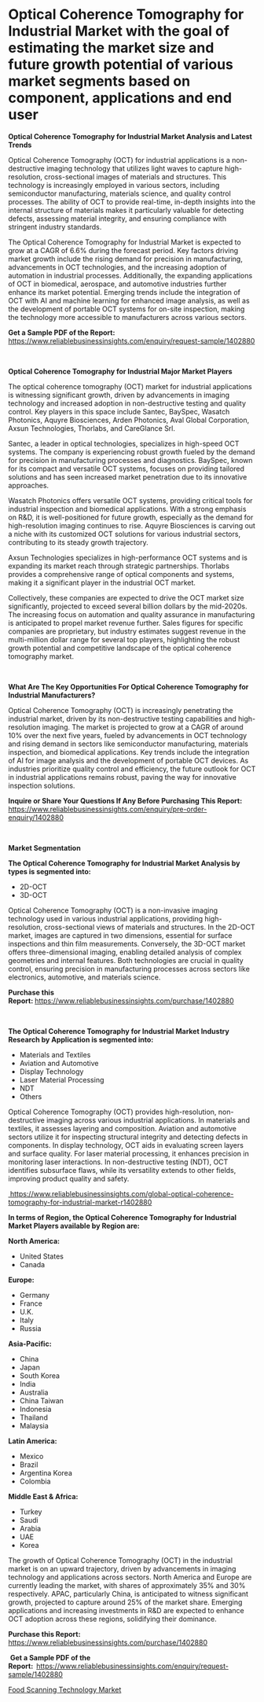 <p><h1>Optical Coherence Tomography for Industrial Market with the goal of estimating the market size and future growth potential of various market segments based on component, applications and end user</h1></p><p><strong>Optical Coherence Tomography for Industrial Market Analysis and Latest Trends</strong></p>
<p><p>Optical Coherence Tomography (OCT) for industrial applications is a non-destructive imaging technology that utilizes light waves to capture high-resolution, cross-sectional images of materials and structures. This technology is increasingly employed in various sectors, including semiconductor manufacturing, materials science, and quality control processes. The ability of OCT to provide real-time, in-depth insights into the internal structure of materials makes it particularly valuable for detecting defects, assessing material integrity, and ensuring compliance with stringent industry standards.</p><p>The Optical Coherence Tomography for Industrial Market is expected to grow at a CAGR of 6.6% during the forecast period. Key factors driving market growth include the rising demand for precision in manufacturing, advancements in OCT technologies, and the increasing adoption of automation in industrial processes. Additionally, the expanding applications of OCT in biomedical, aerospace, and automotive industries further enhance its market potential. Emerging trends include the integration of OCT with AI and machine learning for enhanced image analysis, as well as the development of portable OCT systems for on-site inspection, making the technology more accessible to manufacturers across various sectors.</p></p>
<p><strong>Get a Sample PDF of the Report:&nbsp;</strong> <a href="https://www.reliablebusinessinsights.com/enquiry/request-sample/1402880?utm_campaign=3113&utm_medium=2&utm_source=Github&utm_content=ia&utm_term=28032025&utm_id=optical-coherence-tomography-for-industrial">https://www.reliablebusinessinsights.com/enquiry/request-sample/1402880</a></p>
<p>&nbsp;</p>
<p><strong>Optical Coherence Tomography for Industrial Major Market Players</strong></p>
<p><p>The optical coherence tomography (OCT) market for industrial applications is witnessing significant growth, driven by advancements in imaging technology and increased adoption in non-destructive testing and quality control. Key players in this space include Santec, BaySpec, Wasatch Photonics, Aquyre Biosciences, Arden Photonics, Aval Global Corporation, Axsun Technologies, Thorlabs, and CareGlance Srl.</p><p>Santec, a leader in optical technologies, specializes in high-speed OCT systems. The company is experiencing robust growth fueled by the demand for precision in manufacturing processes and diagnostics. BaySpec, known for its compact and versatile OCT systems, focuses on providing tailored solutions and has seen increased market penetration due to its innovative approaches.</p><p>Wasatch Photonics offers versatile OCT systems, providing critical tools for industrial inspection and biomedical applications. With a strong emphasis on R&D, it is well-positioned for future growth, especially as the demand for high-resolution imaging continues to rise. Aquyre Biosciences is carving out a niche with its customized OCT solutions for various industrial sectors, contributing to its steady growth trajectory.</p><p>Axsun Technologies specializes in high-performance OCT systems and is expanding its market reach through strategic partnerships. Thorlabs provides a comprehensive range of optical components and systems, making it a significant player in the industrial OCT market.</p><p>Collectively, these companies are expected to drive the OCT market size significantly, projected to exceed several billion dollars by the mid-2020s. The increasing focus on automation and quality assurance in manufacturing is anticipated to propel market revenue further. Sales figures for specific companies are proprietary, but industry estimates suggest revenue in the multi-million dollar range for several top players, highlighting the robust growth potential and competitive landscape of the optical coherence tomography market.</p></p>
<p>&nbsp;</p>
<p><strong>What Are The Key Opportunities For Optical Coherence Tomography for Industrial Manufacturers?</strong></p>
<p><p>Optical Coherence Tomography (OCT) is increasingly penetrating the industrial market, driven by its non-destructive testing capabilities and high-resolution imaging. The market is projected to grow at a CAGR of around 10% over the next five years, fueled by advancements in OCT technology and rising demand in sectors like semiconductor manufacturing, materials inspection, and biomedical applications. Key trends include the integration of AI for image analysis and the development of portable OCT devices. As industries prioritize quality control and efficiency, the future outlook for OCT in industrial applications remains robust, paving the way for innovative inspection solutions.</p></p>
<p><strong>Inquire or Share Your Questions If Any Before Purchasing This Report:</strong> <a href="https://www.reliablebusinessinsights.com/enquiry/pre-order-enquiry/1402880?utm_campaign=3113&utm_medium=2&utm_source=Github&utm_content=ia&utm_term=28032025&utm_id=optical-coherence-tomography-for-industrial">https://www.reliablebusinessinsights.com/enquiry/pre-order-enquiry/1402880</a></p>
<p>&nbsp;</p>
<p><strong>Market Segmentation</strong></p>
<p><strong>The Optical Coherence Tomography for Industrial Market Analysis by types is segmented into:</strong></p>
<p><ul><li>2D-OCT</li><li>3D-OCT</li></ul></p>
<p><p>Optical Coherence Tomography (OCT) is a non-invasive imaging technology used in various industrial applications, providing high-resolution, cross-sectional views of materials and structures. In the 2D-OCT market, images are captured in two dimensions, essential for surface inspections and thin film measurements. Conversely, the 3D-OCT market offers three-dimensional imaging, enabling detailed analysis of complex geometries and internal features. Both technologies are crucial in quality control, ensuring precision in manufacturing processes across sectors like electronics, automotive, and materials science.</p></p>
<p><strong>Purchase this Report:&nbsp;</strong><a href="https://www.reliablebusinessinsights.com/purchase/1402880?utm_campaign=3113&utm_medium=2&utm_source=Github&utm_content=ia&utm_term=28032025&utm_id=optical-coherence-tomography-for-industrial">https://www.reliablebusinessinsights.com/purchase/1402880</a></p>
<p>&nbsp;</p>
<p><strong>The Optical Coherence Tomography for Industrial Market Industry Research by Application is segmented into:</strong></p>
<p><ul><li>Materials and Textiles</li><li>Aviation and Automotive</li><li>Display Technology</li><li>Laser Material Processing</li><li>NDT</li><li>Others</li></ul></p>
<p><p>Optical Coherence Tomography (OCT) provides high-resolution, non-destructive imaging across various industrial applications. In materials and textiles, it assesses layering and composition. Aviation and automotive sectors utilize it for inspecting structural integrity and detecting defects in components. In display technology, OCT aids in evaluating screen layers and surface quality. For laser material processing, it enhances precision in monitoring laser interactions. In non-destructive testing (NDT), OCT identifies subsurface flaws, while its versatility extends to other fields, improving product quality and safety.</p></p>
<p><a href="https://www.reliablebusinessinsights.com/global-optical-coherence-tomography-for-industrial-market-r1402880?utm_campaign=3113&utm_medium=2&utm_source=Github&utm_content=ia&utm_term=28032025&utm_id=optical-coherence-tomography-for-industrial">&nbsp;https://www.reliablebusinessinsights.com/global-optical-coherence-tomography-for-industrial-market-r1402880</a></p>
<p><strong>In terms of Region, the Optical Coherence Tomography for Industrial Market Players available by Region are:</strong></p>
<p>
    <p> <strong> North America: </strong>
        <ul>
            <li>United States</li>
            <li>Canada</li>
        </ul>
        </p> 
    <p> <strong> Europe: </strong>
        <ul>
            <li>Germany</li>
            <li>France</li>
            <li>U.K.</li>
            <li>Italy</li>
            <li>Russia</li>
        </ul>
        </p> 
    <p> <strong> Asia-Pacific: </strong>
        <ul>
            <li>China</li>
            <li>Japan</li>
            <li>South Korea</li>
            <li>India</li>
            <li>Australia</li>
            <li>China Taiwan</li>
            <li>Indonesia</li>
            <li>Thailand</li>
            <li>Malaysia</li>
        </ul>
        </p> 
    <p> <strong> Latin America: </strong>
        <ul>
            <li>Mexico</li>
            <li>Brazil</li>
            <li>Argentina Korea</li>
            <li>Colombia</li>
        </ul>
        </p> 
    <p> <strong> Middle East & Africa: </strong>
        <ul>
            <li>Turkey</li>
            <li>Saudi</li>
            <li>Arabia</li>
            <li>UAE</li>
            <li>Korea</li>
        </ul>
    </p>
    </p>
<p><p>The growth of Optical Coherence Tomography (OCT) in the industrial market is on an upward trajectory, driven by advancements in imaging technology and applications across sectors. North America and Europe are currently leading the market, with shares of approximately 35% and 30% respectively. APAC, particularly China, is anticipated to witness significant growth, projected to capture around 25% of the market share. Emerging applications and increasing investments in R&D are expected to enhance OCT adoption across these regions, solidifying their dominance.</p></p>
<p><strong>Purchase this Report: </strong><a href="https://www.reliablebusinessinsights.com/purchase/1402880?utm_campaign=3113&utm_medium=2&utm_source=Github&utm_content=ia&utm_term=28032025&utm_id=optical-coherence-tomography-for-industrial">https://www.reliablebusinessinsights.com/purchase/1402880</a></p>
<p>&nbsp;<strong>Get a Sample PDF of the Report:&nbsp;&nbsp;</strong><a href="https://www.reliablebusinessinsights.com/enquiry/request-sample/1402880?utm_campaign=3113&utm_medium=2&utm_source=Github&utm_content=ia&utm_term=28032025&utm_id=optical-coherence-tomography-for-industrial">https://www.reliablebusinessinsights.com/enquiry/request-sample/1402880</a></p>
<p><strong></strong></p>
<p><p><a href="https://github.com/donkalucine10/Market-Research-Report-List-1/blob/main/food-scanning-technology-market.md?utm_campaign=3113&utm_medium=2&utm_source=Github&utm_content=ia&utm_term=28032025&utm_id=optical-coherence-tomography-for-industrial">Food Scanning Technology Market</a></p></p>